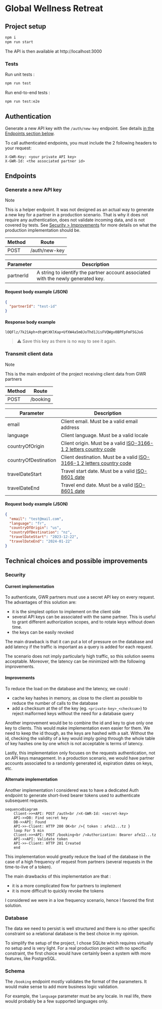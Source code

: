 # Global Wellness Retreat

## Project setup

```sh
npm i
npm run start
```

The API is then available at http://localhost:3000

### Tests

Run unit tests :

```sh
npm run test
```

Run end-to-end tests :

```sh
npm run test:e2e
```

## Authentication

Generate a new API key with the `/auth/new-key` endpoint. See details [in the Endpoints section below](#generate-a-new-api-key).

To call authenticated endpoints, you must include the 2 following headers to your request:

```
X-GWR-Key: <your private API key>
X-GWR-Id: <the associated partner id>
```

## Endpoints

### Generate a new API key

> [!NOTE]
> This is a helper endpoint. It was not designed as an actual way to generate a new key for a partner in a production scenario. That is why it does not require any authentication, does not validate incoming data, and is not covered by tests. See [Security > Improvements](#improvements) for more details on what the production implementation should be.

| Method | Route         |
| ------ | ------------- |
| POST   | /auth/new-key |

| Parameter | Description                                                                       |
| --------- | --------------------------------------------------------------------------------- |
| partnerId | A string to identify the partner account associated with the newly generated key. |

#### Request body example (JSON)

```json
{
  "partnerId": "test-id"
}
```

#### Response body example

```
lOQFlz/7k21Aph+dtqWtXKlKap+UfXW4a5m0JoThd1JisFVQWgv0BPFpFmF5GJoG
```

> :warning: Save this key as there is no way to see it again.

### Transmit client data

> [!NOTE]
> This is the main endpoint of the project receiving client data from GWR partners

| Method | Route    |
| ------ | -------- |
| POST   | /booking |

| Parameter            | Description                                                                                                               |
| -------------------- | ------------------------------------------------------------------------------------------------------------------------- |
| email                | Client email. Must be a valid email address                                                                               |
| language             | Client language. Must be a valid locale                                                                                   |
| countryOfOrigin      | Client origin. Must be a valid [ISO-3166-1 2 letters country code](https://en.wikipedia.org/wiki/ISO_3166-1_alpha-2)      |
| countryOfDestination | Client destination. Must be a valid [ISO-3166-1 2 letters country code](https://en.wikipedia.org/wiki/ISO_3166-1_alpha-2) |
| travelDateStart      | Travel start date. Must be a valid [ISO-8601 date](https://en.wikipedia.org/wiki/ISO_8601)                                |
| travelDateEnd        | Travel end date. Must be a valid [ISO-8601 date](https://en.wikipedia.org/wiki/ISO_8601)                                  |

#### Request body example (JSON)

```json
{
  "email": "test@mail.com",
  "language": "fr",
  "countryOfOrigin": "us",
  "countryOfDestination": "nz",
  "travelDateStart": "2023-12-22",
  "travelDateEnd": "2024-01-22"
}
```

## Technical choices and possible improvements

### Security

#### Current implementation

To authenticate, GWR partners must use a secret API key on every request. The advantages of this solution are:

- it is the simplest option to implement on the client side
- several API keys can be associated with the same partner. This is useful to grant different authorization scopes, and to rotate keys without down time.
- the keys can be easily revoked

The main drawback is that it can put a lot of pressure on the database and add latency if the traffic is important as a query is added for each request.

The scenario does not imply particularly high traffic, so this solution seems acceptable. Moreover, the latency can be minimized with the following improvements.

#### Improvements

To reduce the load on the database and the latency, we could :

- cache key hashes in memory, as close to the client as possible to reduce the number of calls to the database
- add a checksum at the of the key (eg. `<private-key>_<checksum>`) to reject malformed keys without the need for a database query

Another improvement would be to combine the id and key to give only one key to clients. This would make implementation even easier for them. We need to keep the id though, as the keys are hashed with a salt. Without the id, checking the validity of a key would imply going through the whole table of key hashes one by one which is not acceptable is terms of latency.

Lastly, this implementation only focuses on the requests authentication, not on API keys management. In a production scenario, we would have partner accounts associated to a randomly generated id, expiration dates on keys, etc.

#### Alternate implementation

Another implementation I considered was to have a dedicated Auth endpoint to generate short-lived bearer tokens used to authenticate subsequent requests.

```mermaid
sequenceDiagram
    Client->>+API: POST /auth<br />X-GWR-Id: <secret-key>
    API->>DB: Find secret key
    DB->>API: Found
    API->>-Client: HTTP 200 OK<br />{ token : afe12...tz }
    loop For 5 min
    Client->>+API: POST /booking<br />Authorization: Bearer afe12...tz
    API->>API: Validate token
    API->>-Client: HTTP 201 Created
    end
```

This implementation would greatly reduce the load of the database in the case of a high frequency of request from partners (several requests in the time-to-live of a token).

The main drawbacks of this implementation are that :

- it is a more complicated flow for partners to implement
- it is more difficult to quickly revoke the tokens

I considered we were in a low frequency scenario, hence I favored the first solution.

### Database

The data we need to persist is well structured and there is no other specific constraint so a relational database is the best choice in my opinion.

To simplify the setup of the project, I chose SQLite which requires virtually no setup and is very light. For a real production project with no specific constraint, the first choice would have certainly been a system with more features, like PostgreSQL.

### Schema

The `/booking` endpoint mostly validates the format of the parameters. It would make sense to add more business logic validation.

For example, the `language` parameter must be any locale. In real life, there would probably be a few supported languages only.
